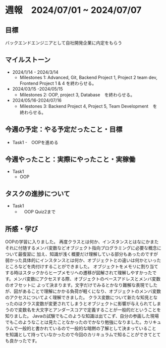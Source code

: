 # 週報　2024/07/01 ~ 2024/07/07
## 目標   
バックエンドエンジニアとして自社開発企業に内定をもらう

## マイルストーン
- 2024/1/14 - 2024/3/14
  - Milestones 1: Advanced, Git, Backend Project 1, Project 2 team dev, Frontend Project 1 & 4 を終わらせる。
- 2024/03/15 -2024/05/15
  - Milestones 2: OOP, project 3, Database　を終わらせる。
- 2024/05/16-2024/07/16
  - Milestones 3: Backend Project 4, Project 5, Team Development　を終わらせる。
   
## 今週の予定：やる予定だったこと・目標
  - Task1
    -　OOPを進める
    
## 今週やったこと：実際にやったこと・実稼働
- Task1
  - OOP

## タスクの進捗について
- Task1
  - 　OOP Quiz2まで
## 所感・学び

OOPの学習に入りました。
再度クラスとは何か、インスタンスとはなにかまたそれに付随するメンバ変数などオブジェクト指向プログラミングに必要な概念について最復習に
加え、知識が浅く概要だけ理解している部分もあったのですが弱かった具体的にインスタンスとは何か、オブジェクトとの違いは何かといったところなどを肉付けすることができました。
オブジェクトをメモリに割り当てする時はスタックからヒープメモリへの遷移が図解されて理解しやすかったです。メンバ変数にアクセスする際、オブジェクトのベースアドレスとメンバ変数のオフセットに
よって決まります。文字だけでみるとかなり難解な表現でしたが、図があることで理解にかかる負荷が軽くになり、オブジェクトのメンバ変数のアクセスについてよく理解できました。
クラス変数について新たな知見となったのはクラス変数が変更されてしまうとオブジェクトに影響が与えられてしまうので変数名を大文字とアンダースコアで定義することが一般的だということを知りました。
Javaの試験でもこのような知識は出てこず、自分の参画した現場でもこのようなことは見たことなかったのでかなり勉強になりました。カリキュラムで一般的と書かれているので一般的な暗黙の了解として決まっていること
を知識として持っていなかったので今回のカリキュラムで知ることができてとても良かったです。
